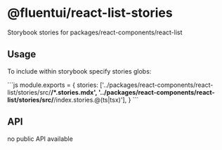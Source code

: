 # @fluentui/react-list-stories

Storybook stories for packages/react-components/react-list

## Usage

To include within storybook specify stories globs:

\`\`\`js
module.exports = {
stories: ['../packages/react-components/react-list/stories/src/**/*.stories.mdx', '../packages/react-components/react-list/stories/src/**/index.stories.@(ts|tsx)'],
}
\`\`\`

## API

no public API available
